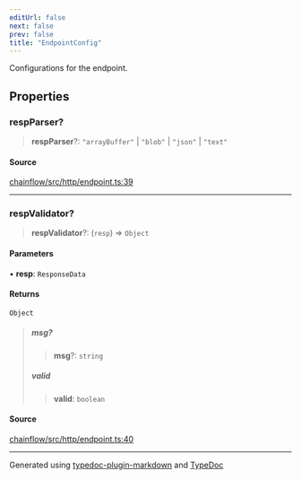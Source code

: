 ```yaml
---
editUrl: false
next: false
prev: false
title: "EndpointConfig"
---
```


Configurations for the endpoint.

## Properties

### respParser?

> **respParser**?: `"arrayBuffer"` \| `"blob"` \| `"json"` \| `"text"`

#### Source

[chainflow/src/http/endpoint.ts:39](https://github.com/edwinlzs/chainflow/blob/a27a974/src/http/endpoint.ts#L39)

***

### respValidator?

> **respValidator**?: (`resp`) => `Object`

#### Parameters

• **resp**: `ResponseData`

#### Returns

`Object`

> ##### msg?
>
> > **msg**?: `string`
>
> ##### valid
>
> > **valid**: `boolean`
>

#### Source

[chainflow/src/http/endpoint.ts:40](https://github.com/edwinlzs/chainflow/blob/a27a974/src/http/endpoint.ts#L40)

***

Generated using [typedoc-plugin-markdown](https://www.npmjs.com/package/typedoc-plugin-markdown) and [TypeDoc](https://typedoc.org/)
